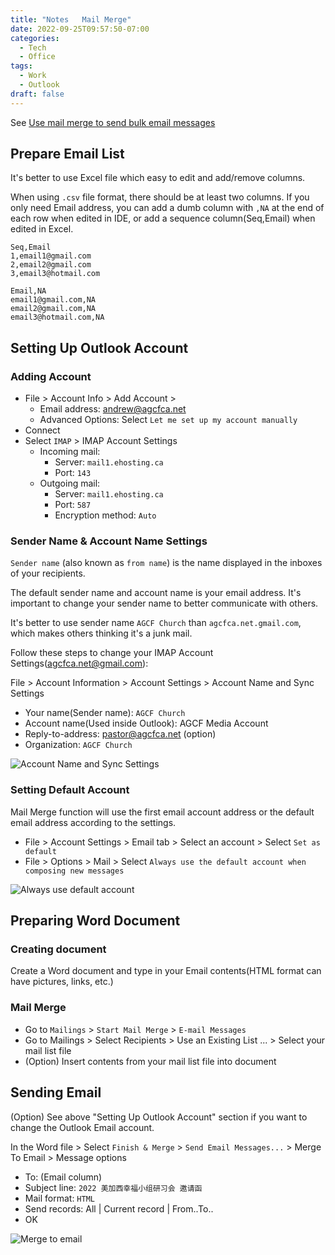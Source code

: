 ```yaml
---
title: "Notes   Mail Merge"
date: 2022-09-25T09:57:50-07:00
categories:
  - Tech
  - Office
tags:
  - Work
  - Outlook
draft: false
---
```


See [Use mail merge to send bulk email messages](https://support.microsoft.com/en-us/office/use-mail-merge-to-send-bulk-email-messages-0f123521-20ce-4aa8-8b62-ac211dedefa4)

## Prepare Email List
It's better to use Excel file which easy to edit and add/remove columns.

When using `.csv` file format, there should be at least two columns.
If you only need Email address, you can add a dumb column with `,NA` at the end of each row when edited in IDE,
or add a sequence column(Seq,Email) when edited in Excel.
```
Seq,Email
1,email1@gmail.com
2,email2@gmail.com
3,email3@hotmail.com
```
```
Email,NA
email1@gmail.com,NA
email2@gmail.com,NA
email3@hotmail.com,NA
```

## Setting Up Outlook Account
### Adding Account
* File > Account Info > Add Account >
  * Email address: andrew@agcfca.net
  * Advanced Options: Select `Let me set up my account manually`
* Connect
* Select `IMAP` > IMAP Account Settings
  * Incoming mail:
    * Server: `mail1.ehosting.ca`
    * Port: `143`
  * Outgoing mail:
    * Server: `mail1.ehosting.ca`
    * Port: `587`
    * Encryption method: `Auto`


### Sender Name & Account Name Settings
`Sender name` (also known as `from name`) is the name displayed in the inboxes of your recipients.

The default sender name and account name is your email address. 
It's important to change your sender name to better communicate with others.

It's better to use sender name `AGCF Church` than `agcfca.net.gmail.com`, which makes others thinking it's a junk mail.

Follow these steps to change your IMAP Account Settings(agcfca.net@gmail.com):

File > Account Information > Account Settings > Account Name and Sync Settings
* Your name(Sender name): `AGCF Church`
* Account name(Used inside Outlook): AGCF Media Account
* Reply-to-address: pastor@agcfca.net (option)
* Organization: `AGCF Church`

![Account Name and Sync Settings](/images/2022/outlook-imap-account-settings1.PNG)

### Setting Default Account
Mail Merge function will use the first email account address or the default email address according to the settings.

* File > Account Settings > Email tab > Select an account > Select `Set as default`
* File > Options > Mail > Select `Always use the default account when composing new messages`

![Always use default account](/images/2022/outlook-ehosting-always-default-account.PNG)

## Preparing Word Document
### Creating document
Create a Word document and type in your Email contents(HTML format can have pictures, links, etc.)

### Mail Merge
* Go to `Mailings` > `Start Mail Merge` > `E-mail Messages`
* Go to Mailings > Select Recipients > Use an Existing List ... > Select your mail list file
* (Option) Insert contents from your mail list file into document

## Sending Email
(Option) See above "Setting Up Outlook Account" section if you want to change the Outlook Email account.

In the Word file > Select `Finish & Merge` > `Send Email Messages...` > Merge To Email > Message options
  * To: (Email column)
  * Subject line: `2022 美加西幸福小组研习会 邀请函`
  * Mail format: `HTML`
  * Send records: All | Current record | From..To..
  * OK

![Merge to email](/images/2022/mail-merge-merge-to-email.PNG)
